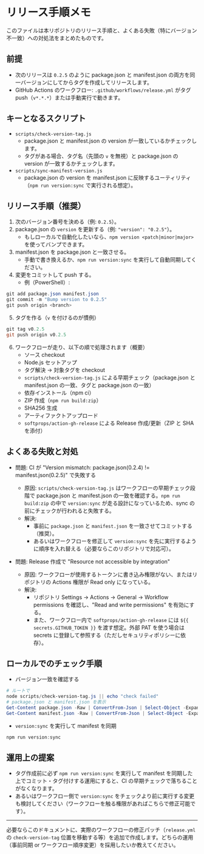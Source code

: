 # リリース手順メモ

このファイルは本リポジトリのリリース手順と、よくある失敗（特にバージョン不一致）への対処法をまとめたものです。

## 前提
- 次のリリースは `0.2.5` のように package.json と manifest.json の両方を同一バージョンにしてからタグを作成してリリースします。
- GitHub Actions のワークフロー: `.github/workflows/release.yml` がタグ push（`v*.*.*`）または手動実行で動きます。

## キーとなるスクリプト
- `scripts/check-version-tag.js`
  - package.json と manifest.json の version が一致しているかチェックします。
  - タグがある場合、タグ名（先頭の `v` を無視）と package.json の version が一致するかチェックします。
- `scripts/sync-manifest-version.js`
  - package.json の version を manifest.json に反映するユーティリティ（`npm run version:sync` で実行される想定）。

## リリース手順（推奨）
1. 次のバージョン番号を決める（例: `0.2.5`）。
2. package.json の `version` を更新する（例: `"version": "0.2.5"`）。
   - もしローカルで自動化したいなら、`npm version <patch|minor|major>` を使ってバンプできます。
3. manifest.json を package.json と一致させる。
   - 手動で書き換えるか、`npm run version:sync` を実行して自動同期してください。
4. 変更をコミットして push する。
   - 例（PowerShell）:

```powershell
git add package.json manifest.json
git commit -m "Bump version to 0.2.5"
git push origin <branch>
```

5. タグを作る（`v` を付けるのが慣例）

```powershell
git tag v0.2.5
git push origin v0.2.5
```

6. ワークフローが走り、以下の順で処理されます（概要）
   - ソース checkout
   - Node.js セットアップ
   - タグ解決 → 対象タグを checkout
   - `scripts/check-version-tag.js` による早期チェック（package.json と manifest.json の一致、タグと package.json の一致）
   - 依存インストール（npm ci）
   - ZIP 作成（`npm run build:zip`）
   - SHA256 生成
   - アーティファクトアップロード
   - `softprops/action-gh-release` による Release 作成/更新（ZIP と SHA を添付）

## よくある失敗と対処
- 問題: CI が "Version mismatch: package.json(0.2.4) != manifest.json(0.2.5)" で失敗する
  - 原因: `scripts/check-version-tag.js` はワークフローの早期チェック段階で package.json と manifest.json の一致を確認する。`npm run build:zip` の中で `version:sync` が走る設計になっているため、sync の前にチェックが行われると失敗する。
  - 解決:
    - 事前に `package.json` と `manifest.json` を一致させてコミットする（推奨）。
    - あるいはワークフローを修正して `version:sync` を先に実行するように順序を入れ替える（必要ならこのリポジトリで対応可）。

- 問題: Release 作成で "Resource not accessible by integration"
  - 原因: ワークフローが使用するトークンに書き込み権限がない、またはリポジトリの Actions 権限が Read only になっている。
  - 解決:
    - リポジトリ Settings → Actions → General → Workflow permissions を確認し、"Read and write permissions" を有効にする。
    - また、ワークフロー内で `softprops/action-gh-release` には `${{ secrets.GITHUB_TOKEN }}` を渡す想定。外部 PAT を使う場合は secrets に登録して参照する（ただしセキュリティポリシーに依存）。

## ローカルでのチェック手順
- バージョン一致を確認する

```powershell
# ルートで
node scripts/check-version-tag.js || echo "check failed"
# package.json と manifest.json を表示
Get-Content package.json -Raw | ConvertFrom-Json | Select-Object -ExpandProperty version
Get-Content manifest.json -Raw | ConvertFrom-Json | Select-Object -ExpandProperty version
```

- `version:sync` を実行して manifest を同期

```powershell
npm run version:sync
```

## 運用上の提案
- タグ作成前に必ず `npm run version:sync` を実行して manifest を同期した上でコミット・タグ付けする運用にすると、CI の早期チェックで落ちることがなくなります。
- あるいはワークフロー側で `version:sync` をチェックより前に実行する変更も検討してください（ワークフローを触る権限があればこちらで修正可能です）。

---

必要ならこのドキュメントに、実際のワークフローの修正パッチ（`release.yml` の `check-version-tag` 位置を移動する等）を追加で作成します。どちらの運用（事前同期 or ワークフロー順序変更）を採用したいか教えてください。
